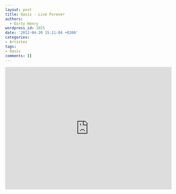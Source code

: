```yaml
---
layout: post
title: Oasis - Live Forever
authors:
  - Dirty Henry
wordpress_id: 1025
date: '2012-04-20 15:11:04 +0200'
categories:
- Artistes
tags:
- Oasis
comments: []
---
```

<iframe width="540" height="396" src="http://www.youtube.com/embed/R2poqYvWsyU" frameborder="0" allowfullscreen></iframe>
